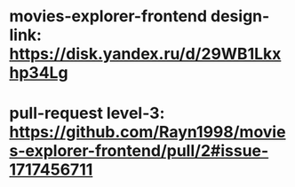 # movies-explorer-frontend design-link: https://disk.yandex.ru/d/29WB1Lkxhp34Lg
# pull-request level-3: https://github.com/Rayn1998/movies-explorer-frontend/pull/2#issue-1717456711